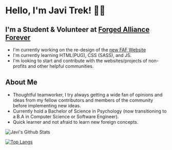 # Hello, I'm Javi Trek! 🏳️‍🌈
## I'm a Student & Volunteer at [Forged Alliance Forever](https://github.com/FAForever)
- I'm currently working on the re-design of the [new FAF Website](https://github.com/FAForever/website/tree/New-Frontend)
- I'm currently learning HTML(PUG), CSS (SASS), and JS.
- I'm looking to start and contribute with the websites/projects of non-profits and other helpful communities.

## About Me
- Thoughtful teamworker, I try always getting a wide fan of opinions and ideas from my fellow contributors and members of the community before implementing new ideas.
- Currently hold a Bachelor of Science in Psychology (now transitioning to a B.A in Computer Science or Software Engineer).
- Quick learner and not afraid to learn new foreign concepts. 


<img align="left" alt="Javi's Github Stats" src="https://github-readme-stats.vercel.app/api?username=FemboyJavi&theme=jolly&show_icons=true&hide_border=true%22%3E">

<br>

[![Top Langs](https://github-readme-stats.vercel.app/api/top-langs/?username=FemboyJavi&theme=jolly&layout=compact)](https://github.com/anuraghazra/github-readme-stats)
    

    
<!---
FemboyJavi/FemboyJavi is a ✨ special ✨ repository because its `README.md` (this file) appears on your GitHub profile.
You can click the Preview link to take a look at your changes.
--->
